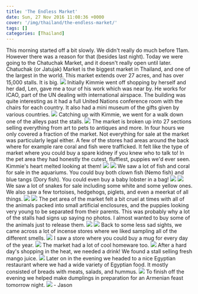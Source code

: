 ```yaml
---
title: 'The Endless Market'
date: Sun, 27 Nov 2016 11:08:36 +0000
cover: '/img/thailand/the-endless-market/'
tags: []
categories: [Thailand]
---
```


This morning started off a bit slowly. We didn't really do much before 11am. However there was a reason for that (besides last night). Today we were going to the Chatuchak Market, and it doesn't really open until later. Chatuchak (or Jatujak) Market is the biggest market in Thailand, and one of the largest in the world. This market extends over 27 acres, and has over 15,000 stalls. It is big. [![](http://jovialdragon.files.wordpress.com/2016/11/wp-image-288558860jpg.jpg)](http://jovialdragon.files.wordpress.com/2016/11/wp-image-288558860jpg.jpg) Initially Kimmie went off shopping by herself and her dad, Len, gave me a tour of his work which was near by. He works for ICAO, part of the UN dealing with international airspace. The building was quite interesting as it had a full United Nations conference room with the chairs for each country. It also had a mini museum of the gifts given by various countries. [![](http://jovialdragon.files.wordpress.com/2016/11/wp-image-1073239678jpg.jpg)](http://jovialdragon.files.wordpress.com/2016/11/wp-image-1073239678jpg.jpg) Catching up with Kimmie, we went for a walk down one of the alleys past the stalls. [![](http://jovialdragon.files.wordpress.com/2016/11/wp-image-1250715788jpg.jpg)](http://jovialdragon.files.wordpress.com/2016/11/wp-image-1250715788jpg.jpg) The market is broken up into 27 sections selling everything from art to pets to antiques and more. In four hours we only covered a fraction of the market. Not everything for sale at the market was particularly legal either. A few of the stores had areas around the back where for example rare coral and fish were trafficked. It felt like the type of market where you could buy a spare kidney if you knew who to talk to! In the pet area they had honestly the cutest, fluffiest, puppies we'd ever seen. Kimmie's heart melted looking at them! [![](http://jovialdragon.files.wordpress.com/2016/11/wp-image-402683560jpg.jpg)](http://jovialdragon.files.wordpress.com/2016/11/wp-image-402683560jpg.jpg) [![](http://jovialdragon.files.wordpress.com/2016/11/wp-image-692873037jpg.jpg)](http://jovialdragon.files.wordpress.com/2016/11/wp-image-692873037jpg.jpg) We saw a lot of fish and coral for sale in the aquariums. You could buy both clown fish (Nemo fish) and blue tangs (Dory fish). You could even buy a baby lobster in a bag! [![](http://jovialdragon.files.wordpress.com/2016/11/wp-image-223724431jpg.jpg)](http://jovialdragon.files.wordpress.com/2016/11/wp-image-223724431jpg.jpg) [![](http://jovialdragon.files.wordpress.com/2016/11/wp-image-821260130jpg.jpg)](http://jovialdragon.files.wordpress.com/2016/11/wp-image-821260130jpg.jpg) We saw a lot of snakes for sale including some white and some yellow ones. We also saw a few tortoises, hedgehogs, piglets, and even a meerkat of all things. [![](http://jovialdragon.files.wordpress.com/2016/11/wp-image-1567306884jpg.jpg)](http://jovialdragon.files.wordpress.com/2016/11/wp-image-1567306884jpg.jpg) [![](http://jovialdragon.files.wordpress.com/2016/11/wp-image-395744064jpg.jpg)](http://jovialdragon.files.wordpress.com/2016/11/wp-image-395744064jpg.jpg) The pet area of the market felt a bit cruel at times with all of the animals packed into small artificial enclosures, and the puppies looking very young to be separated from their parents. This was probably why a lot of the stalls had signs up saying no photos. I almost wanted to buy some of the animals just to release them. [![](http://jovialdragon.files.wordpress.com/2016/11/wp-image-1627367542jpg.jpg)](http://jovialdragon.files.wordpress.com/2016/11/wp-image-1627367542jpg.jpg) [![](http://jovialdragon.files.wordpress.com/2016/11/wp-image-1124519106jpg.jpg)](http://jovialdragon.files.wordpress.com/2016/11/wp-image-1124519106jpg.jpg) Back to some less sad sights, we came across a lot of incense stores where we liked sampling all of the different smells. [![](http://jovialdragon.files.wordpress.com/2016/11/wp-image-1619678531jpg.jpg)](http://jovialdragon.files.wordpress.com/2016/11/wp-image-1619678531jpg.jpg) I saw a store where you could buy a mug for every day of the year. [![](http://jovialdragon.files.wordpress.com/2016/11/wp-image-696281337jpg.jpg)](http://jovialdragon.files.wordpress.com/2016/11/wp-image-696281337jpg.jpg) The market had a lot of cool homeware too. [![](http://jovialdragon.files.wordpress.com/2016/11/wp-image-108254174jpg.jpg)](http://jovialdragon.files.wordpress.com/2016/11/wp-image-108254174jpg.jpg) After a hard day's shopping in the heat, we needed a drink! We found a stall selling fresh mango juice. [![](http://jovialdragon.files.wordpress.com/2016/11/wp-image-30477487jpg.jpg)](http://jovialdragon.files.wordpress.com/2016/11/wp-image-30477487jpg.jpg) Later on in the evening we headed to a nice Egyptian restaurant where we had a wide variety of Egyptian food. It mostly consisted of breads with meats, salads, and hummus. [![](http://jovialdragon.files.wordpress.com/2016/11/wp-image-1022436962jpg.jpg)](http://jovialdragon.files.wordpress.com/2016/11/wp-image-1022436962jpg.jpg) To finish off the evening we helped make dumplings in preparation for an Armenian feast tomorrow night. [![](http://jovialdragon.files.wordpress.com/2016/11/wp-image-1316043012jpg.jpg)](http://jovialdragon.files.wordpress.com/2016/11/wp-image-1316043012jpg.jpg) \- Jason